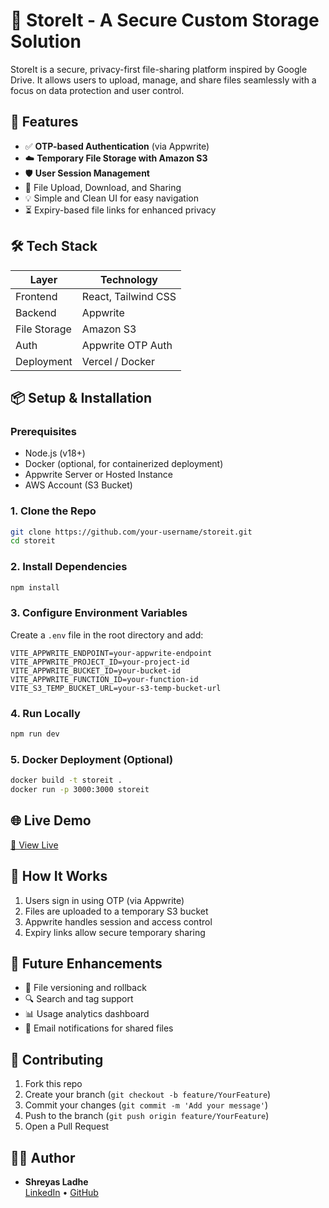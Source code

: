# 🚀 StoreIt - A Secure Custom Storage Solution

StoreIt is a secure, privacy-first file-sharing platform inspired by Google Drive. It allows users to upload, manage, and share files seamlessly with a focus on data protection and user control.

## 🔐 Features

- ✅ **OTP-based Authentication** (via Appwrite)
- ☁️ **Temporary File Storage with Amazon S3**
- 🛡️ **User Session Management**
- 📁 File Upload, Download, and Sharing
- 💡 Simple and Clean UI for easy navigation
- ⏳ Expiry-based file links for enhanced privacy

## 🛠️ Tech Stack

| Layer        | Technology          |
| ------------ | ------------------- |
| Frontend     | React, Tailwind CSS |
| Backend      | Appwrite            |
| File Storage | Amazon S3           |
| Auth         | Appwrite OTP Auth   |
| Deployment   | Vercel / Docker     |

## 📦 Setup & Installation

### Prerequisites

- Node.js (v18+)
- Docker (optional, for containerized deployment)
- Appwrite Server or Hosted Instance
- AWS Account (S3 Bucket)

### 1. Clone the Repo

```bash
git clone https://github.com/your-username/storeit.git
cd storeit
```

### 2. Install Dependencies

```bash
npm install
```

### 3. Configure Environment Variables

Create a `.env` file in the root directory and add:

```env
VITE_APPWRITE_ENDPOINT=your-appwrite-endpoint
VITE_APPWRITE_PROJECT_ID=your-project-id
VITE_APPWRITE_BUCKET_ID=your-bucket-id
VITE_APPWRITE_FUNCTION_ID=your-function-id
VITE_S3_TEMP_BUCKET_URL=your-s3-temp-bucket-url
```

### 4. Run Locally

```bash
npm run dev
```

### 5. Docker Deployment (Optional)

```bash
docker build -t storeit .
docker run -p 3000:3000 storeit
```

## 🌐 Live Demo

[🔗 View Live](https://storeit-topaz.vercel.app/)  

## 🧠 How It Works

1. Users sign in using OTP (via Appwrite)
2. Files are uploaded to a temporary S3 bucket
3. Appwrite handles session and access control
4. Expiry links allow secure temporary sharing

## 🧪 Future Enhancements

- 🔄 File versioning and rollback
- 🔍 Search and tag support
- 📊 Usage analytics dashboard
- 🔔 Email notifications for shared files

## 🤝 Contributing

1. Fork this repo
2. Create your branch (`git checkout -b feature/YourFeature`)
3. Commit your changes (`git commit -m 'Add your message'`)
4. Push to the branch (`git push origin feature/YourFeature`)
5. Open a Pull Request

## 🧑‍💻 Author

- **Shreyas Ladhe**  
[LinkedIn](https://linkedin.com/in/shreyasladhe) • [GitHub](https://github.com/ShreyasLadhe)
